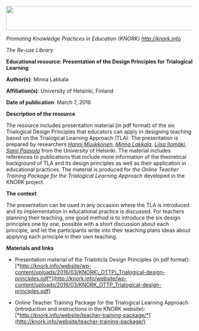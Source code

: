 <img src="md\img051/media/image01.png" width="624" height="65" />

*Promoting Knowledge Practices in Education (KNORK) http://knork.info*

*The Re-use Library*

**Educational resource: Presentation of the Design Principles for Trialogical Learning**

**Author(s)**: Minna Lakkala

**Affiliation(s)**: University of Helsinki, Finland

**Date of publication**: March 7, 2016

**Description of the resource**

The resource includes presentation material (in pdf format) of the six Trialogical Design Principles that educators can apply in designing teaching based on the Trialogical Learning Approach (TLA). The presentation is prepared by researchers [*Hanni Muukkonen*](https://tuhat.halvi.helsinki.fi/portal/fi/person/hmuukkon), [*Minna Lakkala*](https://tuhat.halvi.helsinki.fi/portal/fi/person/lakkala), [*Liisa Ilomäki*](https://tuhat.halvi.helsinki.fi/portal/fi/person/lilomaki), [*Sami Paavola*](https://tuhat.halvi.helsinki.fi/portal/fi/person/spaavola) from the University of Helsinki. The material includes references to publications that include more information of the theoretical background of TLA and its design principles as well as their application in educational practices. The material is produced for *the Online Teacher Training Package for the Trialogical Learning Approach* developed in the KNORK project.

**The context**

The presentation can be used in any occasion where the TLA is introduced and its implementation in educational practice is discussed. For teachers planning their teaching, one good method is to introduce the six design principles one by one, possible with a short discussion about each principle, and let the participants write into their teaching plans ideas about applying each principle in their own teaching.

**Materials and links**

-   Presentation material of the Trialoticla Design Principles (in pdf format): [*http://knork.info/website/wp-content/uploads/2016/03/KNORK\_OTTP\_Trialogical-design-principles.pdf*](http://knork.info/website/wp-content/uploads/2016/03/KNORK_OTTP_Trialogical-design-principles.pdf)

-   Online Teacher Training Package for the Trialogical Learning Approach (introduction and instructions in the KNORK website): [*http://knork.info/website/teacher-training-package/*](http://knork.info/website/teacher-training-package/)


